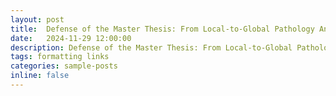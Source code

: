 ```yaml
---
layout: post
title:  Defense of the Master Thesis: From Local-to-Global Pathology Analysis: Computational Methods for Multi-Class Cancer Classification
date:   2024-11-29 12:00:00
description: Defense of the Master Thesis: From Local-to-Global Pathology Analysis: Computational Methods for Multi-Class Cancer Classification
tags: formatting links
categories: sample-posts
inline: false
---
```

